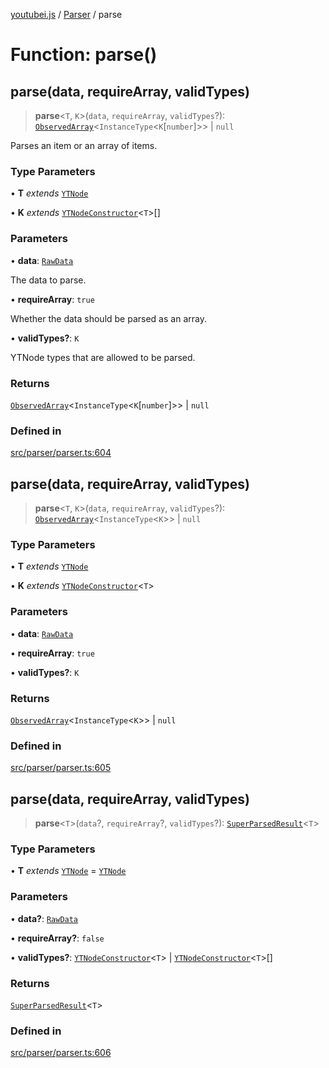 [youtubei.js](../../../README.md) / [Parser](../README.md) / parse

# Function: parse()

## parse(data, requireArray, validTypes)

> **parse**\<`T`, `K`\>(`data`, `requireArray`, `validTypes`?): [`ObservedArray`](../../Helpers/type-aliases/ObservedArray.md)\<`InstanceType`\<`K`\[`number`\]\>\> \| `null`

Parses an item or an array of items.

### Type Parameters

• **T** *extends* [`YTNode`](../../Helpers/classes/YTNode.md)

• **K** *extends* [`YTNodeConstructor`](../../Helpers/interfaces/YTNodeConstructor.md)\<`T`\>[]

### Parameters

• **data**: [`RawData`](../../APIResponseTypes/type-aliases/RawData.md)

The data to parse.

• **requireArray**: `true`

Whether the data should be parsed as an array.

• **validTypes?**: `K`

YTNode types that are allowed to be parsed.

### Returns

[`ObservedArray`](../../Helpers/type-aliases/ObservedArray.md)\<`InstanceType`\<`K`\[`number`\]\>\> \| `null`

### Defined in

[src/parser/parser.ts:604](https://github.com/LuanRT/YouTube.js/blob/eb21af33db708f0355f4fb15881f5d4fabc7b06c/src/parser/parser.ts#L604)

## parse(data, requireArray, validTypes)

> **parse**\<`T`, `K`\>(`data`, `requireArray`, `validTypes`?): [`ObservedArray`](../../Helpers/type-aliases/ObservedArray.md)\<`InstanceType`\<`K`\>\> \| `null`

### Type Parameters

• **T** *extends* [`YTNode`](../../Helpers/classes/YTNode.md)

• **K** *extends* [`YTNodeConstructor`](../../Helpers/interfaces/YTNodeConstructor.md)\<`T`\>

### Parameters

• **data**: [`RawData`](../../APIResponseTypes/type-aliases/RawData.md)

• **requireArray**: `true`

• **validTypes?**: `K`

### Returns

[`ObservedArray`](../../Helpers/type-aliases/ObservedArray.md)\<`InstanceType`\<`K`\>\> \| `null`

### Defined in

[src/parser/parser.ts:605](https://github.com/LuanRT/YouTube.js/blob/eb21af33db708f0355f4fb15881f5d4fabc7b06c/src/parser/parser.ts#L605)

## parse(data, requireArray, validTypes)

> **parse**\<`T`\>(`data`?, `requireArray`?, `validTypes`?): [`SuperParsedResult`](../../Helpers/classes/SuperParsedResult.md)\<`T`\>

### Type Parameters

• **T** *extends* [`YTNode`](../../Helpers/classes/YTNode.md) = [`YTNode`](../../Helpers/classes/YTNode.md)

### Parameters

• **data?**: [`RawData`](../../APIResponseTypes/type-aliases/RawData.md)

• **requireArray?**: `false`

• **validTypes?**: [`YTNodeConstructor`](../../Helpers/interfaces/YTNodeConstructor.md)\<`T`\> \| [`YTNodeConstructor`](../../Helpers/interfaces/YTNodeConstructor.md)\<`T`\>[]

### Returns

[`SuperParsedResult`](../../Helpers/classes/SuperParsedResult.md)\<`T`\>

### Defined in

[src/parser/parser.ts:606](https://github.com/LuanRT/YouTube.js/blob/eb21af33db708f0355f4fb15881f5d4fabc7b06c/src/parser/parser.ts#L606)
